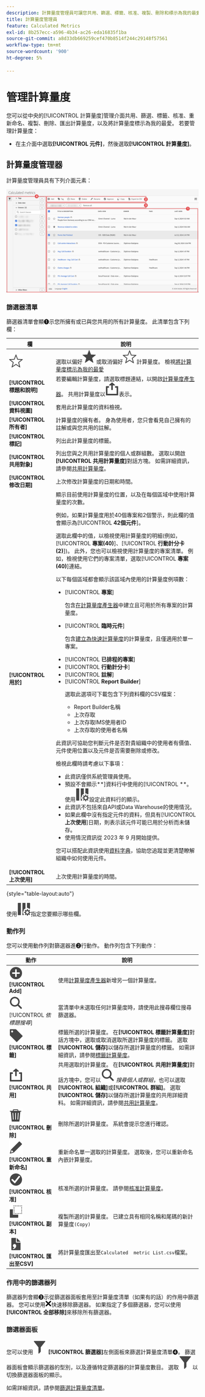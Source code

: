```yaml
---
description: 計算量度管理員可讓您共用、篩選、標籤、核准、複製、刪除和標示為我的最愛。
title: 計算量度管理員
feature: Calculated Metrics
exl-id: 8b257ecc-a596-4b34-ac26-eda16835f1ba
source-git-commit: a8d33db669259cef470b8514f244c29148f57561
workflow-type: tm+mt
source-wordcount: '900'
ht-degree: 5%

---
```


# 管理計算量度

您可以從中央的[!UICONTROL 計算量度]管理介面共用、篩選、標籤、核准、重新命名、複製、刪除、匯出計算量度，以及將計算量度標示為我的最愛。 若要管理計算量度：


* 在主介面中選取&#x200B;**[!UICONTROL 元件]**，然後選取&#x200B;**[!UICONTROL 計算量度]**。


## 計算量度管理器

計算量度管理員具有下列介面元素：


![篩選器介面](assets/calculated-metrics-manager.png)

### 篩選器清單

篩選器清單會顯➊示您所擁有或已與您共用的所有計算量度。 此清單包含下列欄：

<!-- I think this table incorrectly talks about quick calculated metrics -->

| 欄 | 說明 |
| --- | --- | 
| ![星形大綱](/help/assets/icons/StarOutline.svg) | 選取以偏好![Star](/help/assets/icons/Star.svg)或取消偏好![StarOutline](/help/assets/icons/StarOutline.svg)計算量度。 檢視[將計算量度標示為我的最愛](/help/components/filters/filters-favorite.md) |
| **[!UICONTROL 標題和說明]** | 若要編輯計算量度，請選取標題連結，以開啟[計算量度產生器](cm-build-metrics.md)。 共用計算量度以![共用](/help/assets/icons/Share.svg)表示。 |
| **[!UICONTROL 資料視圖]** | 套用此計算量度的資料檢視。 |
| **[!UICONTROL 所有者]** | 計算量度的擁有者。 身為使用者，您只會看見自己擁有的註解或與您共用的註解。 |
| **[!UICONTROL 標記]** | 列出此計算量度的標籤。 |
| **[!UICONTROL 共用對象]** | 列出您與之共用計算量度的個人或群組數。 選取以開啟&#x200B;**[!UICONTROL 共用計算量度]**&#x200B;對話方塊。 如需詳細資訊，請參閱[共用計算量度](cm-sharing.md)。 |
| **[!UICONTROL 修改日期]** | 上次修改計算量度的日期和時間。 |
| **[!UICONTROL 用於]** | 顯示目前使用計算量度的位置，以及在每個區域中使用計算量度的次數。 <p>例如，如果計算量度用於40個專案和2個警示，則此欄的值會顯示為&#x200B;[!UICONTROL **42個元件**]。 <p>選取此欄中的值，以檢視使用計算量度的明細(例如，[!UICONTROL **專案(40)**]、[!UICONTROL **行動計分卡(2)**])。 此外，您也可以檢視使用計算量度的專案清單。 例如，檢視使用它們的專案清單，選取&#x200B;[!UICONTROL **專案(40)**]&#x200B;連結。</p><p>以下每個區域都會顯示該區域內使用的計算量度例項數：</p> <ul><li>[!UICONTROL **專案**]<p>包含[在計算量度產生器](/help/components/calc-metrics/cm-workflow/cm-build-metrics.md)中建立且可用於所有專案的計算量度。</p></li><li>[!UICONTROL **臨時元件**]<p>包含[建立為快速計算量度](/help/components/apply-create-metrics.md#create-calculated-metrics-for-a-single-project)的計算量度，且僅適用於單一專案。</p></li><li>[!UICONTROL **已排程的專案**]</li><li>[!UICONTROL **行動計分卡**]</li><li>[!UICONTROL **註解**]</li><li>[!UICONTROL **Report Builder**]<p>選取此選項可下載包含下列資料欄的CSV檔案：</p><ul><li>Report Builder名稱</li><li>上次存取</li><li>上次存取IMS使用者ID</li><li>上次存取的使用者名稱</li></ul></li></ul><p>此資訊可協助您判斷元件是否對貴組織中的使用者有價值、元件使用位置以及元件是否需要刪除或修改。</p><p>檢視此欄時請考慮以下事項：</p><ul><li>此資訊僅供系統管理員使用。</li><li>預設不會顯示&#x200B;**]資料行中使用的[!UICONTROL **。 使用![ColumnSetting](/help/assets/icons/ColumnSetting.svg)設定此資料行的顯示。</li><li>此資訊不包括來自API或Data Warehouse的使用情況。</li><li>如果此欄中沒有指定元件的資料，但具有&#x200B;[!UICONTROL **上次使用**]&#x200B;日期，則表示該元件可能已用於分析而未儲存。</li><li>使用情況資訊從 2023 年 9 月開始提供。</li></ul><p>您可以搭配此資訊使用[資料字典](/help/components/data-dictionary/data-dictionary-overview.md)，協助您追蹤並更清楚瞭解組織中如何使用元件。</p> |
| **[!UICONTROL 上次使用]** | 上次使用計算量度的時間。 |

{style="table-layout:auto"}

使用![ColumnSetting](/help/assets/icons/ColumnSetting.svg)指定您要顯示哪些欄。

### 動作列

您可以使用動作列對篩選器進➋行動作。 動作列包含下列動作：

| 動作 | 說明 |
|---|---|
| ![AddCircle](/help/assets/icons/AddCircle.svg) **[!UICONTROL Add]** | 使用[計算量度產生器](cm-build-metrics.md)新增另一個計算量度。 |
| ![搜尋](/help/assets/icons/Search.svg) [!UICONTROL *依標題搜尋*] | 當清單中未選取任何計算量度時，請使用此搜尋欄位搜尋篩選器。 |
| ![標籤](/help/assets/icons/Label.svg) **[!UICONTROL 標籤]** | 標籤所選的計算量度。 在&#x200B;**[!UICONTROL 標籤計算量度]**&#x200B;對話方塊中，選取或取消選取所選計算量度的標籤。 選取&#x200B;**[!UICONTROL 儲存]**&#x200B;以儲存所選計算量度的標籤。 如需詳細資訊，請參閱[標籤計算量度](cm-tagging.md)。 |
| ![共用](/help/assets/icons/Share.svg) **[!UICONTROL 共用]** | 共用選取的計算量度。 在&#x200B;**[!UICONTROL 共用計算量度]**&#x200B;對話方塊中，您可以![搜尋](/help/assets/icons/Search.svg) *搜尋個人或群組*，也可以選取&#x200B;**[!UICONTROL 組織]**&#x200B;或&#x200B;**[!UICONTROL 群組]**。 選取&#x200B;**[!UICONTROL 儲存]**&#x200B;以儲存所選計算量度的共用詳細資料。 如需詳細資訊，請參閱[共用計算量度](cm-sharing.md)。 |
| ![刪除](/help/assets/icons/Delete.svg) **[!UICONTROL 刪除]** | 刪除所選的計算量度。 系統會提示您進行確認。 |
| ![編輯](/help/assets/icons/Edit.svg) **[!UICONTROL 重新命名]** | 重新命名單一選取的計算量度。 選取後，您可以重新命名內嵌計算量度。 |
| ![核取記號Circle](/help/assets/icons/CheckmarkCircle.svg) **[!UICONTROL 核准]** | 核准所選的計算量度。 請參閱[核准計算量度](cm-approving.md)。 |
| ![副本](/help/assets/icons/Copy.svg) **[!UICONTROL 副本]** | 複製所選的計算量度。 已建立具有相同名稱和尾碼的新計算量度`(Copy)` |
| ![FileCSV](/help/assets/icons/FileCSV.svg) **[!UICONTROL 匯出至CSV]** | 將計算量度匯出至`Calculated  metric List.csv`檔案。 |

### 作用中的篩選器列

篩選器列會顯➌示從篩選器面板套用至計算量度清單（如果有的話）的作用中篩選器。 您可以使用![CrossSize75](/help/assets/icons/CrossSize75.svg)快速移除篩選器。 如果指定了多個篩選器，您可以使用&#x200B;**[!UICONTROL 全部移除]**&#x200B;來移除所有篩選器。

### 篩選器面板

您可以使用![篩選器](/help/assets/icons/Filter.svg) **[!UICONTROL 篩選器]**&#x200B;左側面板來篩選計算量度清單➍。 篩選器面板會顯示篩選器的型別，以及遵循特定篩選器的計算量度數目。 選取![篩選器](/help/assets/icons/Filter.svg)以切換篩選器面板的顯示。

如需詳細資訊，請參閱[篩選計算量度清單](cm-filter.md)。


<!-- OLD CONTENT 

The Calculated metric manager shows you all the filters you own and that have been shared with you. Admin-level users can see all custom metrics in the organization. This overview presents the user interface and the capabilities of the Calculated metric manager.

![Calculated metrics window showing available filters.](assets/calc-metric-manager.png)

## Access the Calculated metrics manager

1. In Customer Journey Analytics, select [!UICONTROL **Components**] > [!UICONTROL **Calculated metrics**].

## Available actions in the Calculated metrics manager

In the Calculated metrics manager, you can:

* [Filter calculated metrics](/help/components/calc-metrics/cm-workflow/cm-filter.md)

* [Mark calculated metrics as favorites](/help/components/calc-metrics/cm-workflow/cm-favorite.md)

* [Approve calculated metrics](/help/components/calc-metrics/cm-workflow/cm-approving.md)

* [Tag calculated metrics](/help/components/calc-metrics/cm-workflow/cm-tagging.md)

* [Share calculated metrics](/help/components/calc-metrics/cm-workflow/cm-sharing.md)

* Export a calculated metric to a CSV file. 

* [Copy calculated metrics](/help/components/calc-metrics/cm-workflow/cm-copy.md)

* Delete calculated metrics

## Configure columns

You can configure the information displayed for each calculated metric in the Calculated metrics manager by configuring the columns that are displayed.

To configure the visible columns in the Calculated metrics manager:

1. In Customer Journey Analytics, select the **[!UICONTROL Components]** tab, then select **[!UICONTROL Calculated metrics]**. 

1. In the Calculated metrics manager, select the **Customize columns** icon ![Customize columns icon](assets/customize-columns-icon.png), then select the columns that you want to be displayed in the Calculated metrics manager.

   The following columns are available:

   | Column title  | Description |
   |---|---|
   | Favorites  | Displays star icons next to each calculated metric, allowing you to mark calculated metrics as favorites. For more information, see [Mark calculated metrics as favorites](/help/components/calc-metrics/cm-workflow/cm-favorite.md). |
   | Title and description | These values are provided in the Calculated metric builder. To edit the title and description, select the title link to open the Calculated metric builder.  |
   | Report suite | Indicates in which report suite the metric was last saved.  |
   | Owner | Indicates who owns the custom metric. As a non-admin, you can see only metrics you own or those that were shared with you.  |
   | Tags | Shows tags that were applied to the metric, either by you or by people who shared the calculated metric with you.  |
   | Shared with | Lists individuals or groups (admin only) or All (admin only) that you shared the calculated metric with. <p>When a calculated metric is being shared, a share icon displays next to the calculated metric name.</p>  |
   | Date modified | Indicates the date when the custom metric was last modified.  |
   | Used in | Shows where calculated metrics are currently being used, and how many times they are being used in each area. <p>For example, if the calculated metric is being used in 40 projects and 2 alerts, then the value of this column shows as [!UICONTROL **42 components**]. <p>Select the value in this column to see the breakdown of where the calculated metrics are being used (for example, [!UICONTROL **Projects (40)**], [!UICONTROL **Mobile Scorecards (2)**]). Furthermore, you can view the list of items where the calculated metrics are being used. For example, to see the list of projects where they are being used, select the [!UICONTROL **Projects (40)**] link.</p><p>Each of the following areas shows the number of instances of calculated metrics being used in that area:</p> <ul><li>[!UICONTROL **Projects**]<p>Contains calculated metrics that were [created in the calculated metric builder](/help/components/apply-create-metrics.md#create-calculated-metrics-for-all-projects) and are available for all projects.</p></li><li>[!UICONTROL **Ad hoc components**]<p>Contains calculated metrics that were [created as quick calculated metrics ](/help/components/apply-create-metrics.md#create-calculated-metrics-for-a-single-project) and are available only within a single project.</p></li><li>[!UICONTROL **Scheduled projects**]</li><li>[!UICONTROL **Mobile Scorecards**]</li><li>[!UICONTROL **Annotations**]</li><li>[!UICONTROL **Report Builder**]<p>Selecting this option downloads a CSV file, with the following columns of data:</p><ul><li>Report Builder Name</li><li>Last accessed</li><li>Last accessed IMS User ID</li><li>Last accessed user name</li></ul><p>When viewing information for Report Builder, usage information is available starting in September 2024.</p></li></ul><p>This information can help you determine whether a component is valuable to users in your organization, where it is used, and if it needs to be deleted or modified.</p><p>Consider the following when viewing this column:</p><ul><li>This information is available only to system administrators.</li><li>The [!UICONTROL **Used in**] column does not display by default. [Configure columns](#configure-columns) to display it.</li><li>If a calculated metric includes another calculated metric in its definition, any use of that calculated metric is not shown in the [!UICONTROL **Used in**] column. If a calculated metric is included in the definition of another type of component (such as a filter), then usage is shown in the [!UICONTROL **Used in**] column.</li><li>This information does not include usage from the API or Data Warehouse.</li><li>If there is no data in this column for a given component but it has a [!UICONTROL **Last used**] date, the component might have been used in an analysis without being saved.</li><li>Usage information is available starting in September 2023.</li></ul><p>You can use the [Data Dictionary](/help/components/data-dictionary/data-dictionary-overview.md) along with this information to help you keep track of and better understand how components are being used in your organization.</p> |
   | Last used | Shows the date when the calculated metric was last used in any of the following component types: <ul><li>Calculated metrics</li><li>Projects</li><li>Scheduled projects</li></ul> <p>This information can help you determine whether a component is valuable to users in your organization, or whether it should be deleted.</p><p>Consider the following when viewing this column:</p><ul><li>This information does not include usage from the API, Report Builder, or Data Warehouse.</li><li>For some components, this column might not contain data if the component was last used prior to September 2023.</li><li>This information is available only to system administrators.</li></ul><p>You can use the [Data Dictionary](/help/components/data-dictionary/data-dictionary-overview.md) along with this information to help you keep track of and better understand how components are being used in your organization. |

   {style="table-layout:auto"}

-->